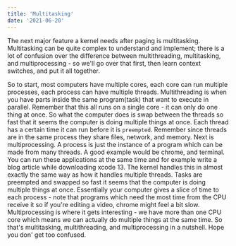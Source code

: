```yaml
---
title: 'Multitasking'
date: '2021-06-20'
---
```


The next major feature a kernel needs after paging is multitasking. Multitasking can be quite complex to understand and implement; there is a lot of confusion over the difference between multithreading, multitasking, and multiprocessing - so we'll go over that first, then learn context switches, and put it all together.

So to start, most computers have multiple cores, each core can run multiple processes, each process can have multiple threads. Multithreading is when you have parts inside the same program(task) that want to execute in parallel. Remember that this all runs on a single core - it can only do one thing at once. So what the computer does is swap between the threads so fast that it seems the computer is doing multiple things at once. Each thread has a certain time it can run before it is `preempted`. Remember since threads are in the same process they share files, network, and memory. Next is multiprocessing. A process is just the instance of a program which can be made from many threads. A good example would be chrome, and terminal. You can run these applications at the same time and for example write a blog article while downloading xcode 13. The kernel handles this in almost exactly the same way as how it handles multiple threads. Tasks are preempted and swapped so fast it seems that the computer is doing multiple things at once. Essentially your computer gives a slice of time to each process - note that programs which need the most time from the CPU receive it so if you're editing a video, chrome might feel a bit slow. Multiprocessing is where it gets interesting - we have more than one CPU core which means we can actually do multiple things at the same time. So that's multitasking, multithreading, and multiprocessing in a nutshell. Hope you don' get too confused.
